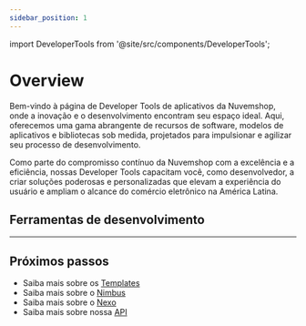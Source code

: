 ```yaml
---
sidebar_position: 1
---
```


import DeveloperTools from '@site/src/components/DeveloperTools';

# Overview

Bem-vindo à página de Developer Tools de aplicativos da Nuvemshop, onde a inovação e o desenvolvimento encontram seu espaço ideal. Aqui, oferecemos uma gama abrangente de recursos de software, modelos de aplicativos e bibliotecas sob medida, projetados para impulsionar e agilizar seu processo de desenvolvimento.

Como parte do compromisso contínuo da Nuvemshop com a excelência e a eficiência, nossas Developer Tools capacitam você, como desenvolvedor, a criar soluções poderosas e personalizadas que elevam a experiência do usuário e ampliam o alcance do comércio eletrônico na América Latina.

## Ferramentas de desenvolvimento

<DeveloperTools />

---

## Próximos passos

- Saiba mais sobre os [Templates](./templates)
- Saiba mais sobre o [Nimbus](./nimbus)
- Saiba mais sobre o [Nexo](./nexo)
- Saiba mais sobre nossa [API](./nuvemshop-api)
